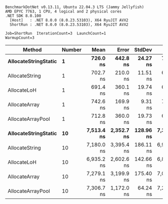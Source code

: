 ```

BenchmarkDotNet v0.13.11, Ubuntu 22.04.3 LTS (Jammy Jellyfish)
AMD EPYC 7763, 1 CPU, 4 logical and 2 physical cores
.NET SDK 8.0.100
  [Host]   : .NET 8.0.0 (8.0.23.53103), X64 RyuJIT AVX2
  ShortRun : .NET 8.0.0 (8.0.23.53103), X64 RyuJIT AVX2

Job=ShortRun  IterationCount=3  LaunchCount=1  
WarmupCount=3  

```
| Method               | Number | Mean       | Error      | StdDev    | Min        | Max        | Gen0   | Gen1   | Allocated |
|--------------------- |------- |-----------:|-----------:|----------:|-----------:|-----------:|-------:|-------:|----------:|
| **AllocateStringStatic** | **1**      |   **726.0 ns** |   **442.8 ns** |  **24.27 ns** |   **708.7 ns** |   **753.7 ns** | **0.0124** | **0.0114** |   **1.02 KB** |
| AllocateString       | 1      |   702.7 ns |   210.0 ns |  11.51 ns |   692.4 ns |   715.2 ns | 0.0124 | 0.0114 |   1.02 KB |
| AllocateLoH          | 1      |   691.4 ns |   360.1 ns |  19.74 ns |   673.1 ns |   712.3 ns | 0.0124 | 0.0114 |   1.02 KB |
| AllocateArray        | 1      |   742.6 ns |   169.9 ns |   9.31 ns |   733.1 ns |   751.7 ns | 0.0124 | 0.0114 |   1.02 KB |
| AllocateArrayPool    | 1      |   712.8 ns |   360.0 ns |  19.73 ns |   690.8 ns |   728.8 ns | 0.0124 | 0.0114 |   1.02 KB |
| **AllocateStringStatic** | **10**     | **7,513.4 ns** | **2,352.7 ns** | **128.96 ns** | **7,364.5 ns** | **7,589.1 ns** | **0.1221** | **0.1144** |  **10.23 KB** |
| AllocateString       | 10     | 7,180.0 ns | 3,395.4 ns | 186.11 ns | 6,975.0 ns | 7,338.3 ns | 0.1221 | 0.1144 |  10.23 KB |
| AllocateLoH          | 10     | 6,935.2 ns | 2,602.6 ns | 142.66 ns | 6,801.9 ns | 7,085.7 ns | 0.1221 | 0.1144 |  10.23 KB |
| AllocateArray        | 10     | 7,279.1 ns | 3,199.9 ns | 175.40 ns | 7,094.0 ns | 7,442.9 ns | 0.1221 | 0.1144 |  10.23 KB |
| AllocateArrayPool    | 10     | 7,306.7 ns | 1,172.0 ns |  64.24 ns | 7,235.0 ns | 7,359.0 ns | 0.1221 | 0.1144 |  10.23 KB |

